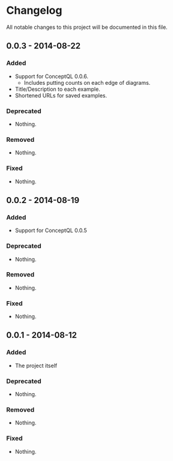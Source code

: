 # Changelog
All notable changes to this project will be documented in this file.

## 0.0.3 - 2014-08-22

### Added
- Support for ConceptQL 0.0.6.
    - Includes putting counts on each edge of diagrams.
- Title/Description to each example.
- Shortened URLs for saved examples.

### Deprecated
- Nothing.

### Removed
- Nothing.

### Fixed
- Nothing.



## 0.0.2 - 2014-08-19

### Added
- Support for ConceptQL 0.0.5

### Deprecated
- Nothing.

### Removed
- Nothing.

### Fixed
- Nothing.


## 0.0.1 - 2014-08-12

### Added
- The project itself

### Deprecated
- Nothing.

### Removed
- Nothing.

### Fixed
- Nothing.
